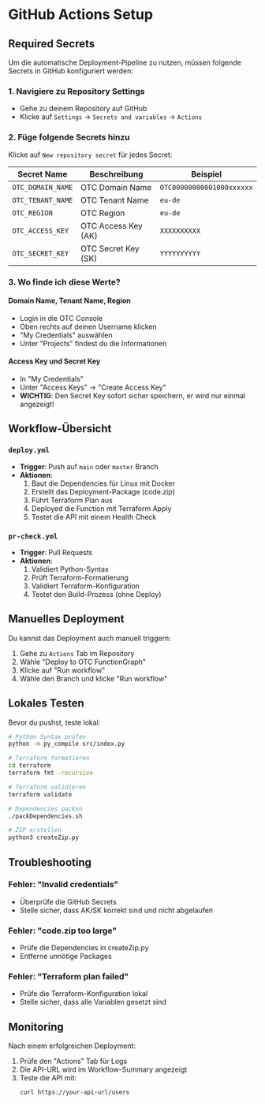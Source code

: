 # GitHub Actions Setup

## Required Secrets

Um die automatische Deployment-Pipeline zu nutzen, müssen folgende Secrets in GitHub konfiguriert werden:

### 1. Navigiere zu Repository Settings
- Gehe zu deinem Repository auf GitHub
- Klicke auf `Settings` → `Secrets and variables` → `Actions`

### 2. Füge folgende Secrets hinzu

Klicke auf `New repository secret` für jedes Secret:

| Secret Name | Beschreibung | Beispiel |
|-------------|--------------|----------|
| `OTC_DOMAIN_NAME` | OTC Domain Name | `OTC00000000001000xxxxxx` |
| `OTC_TENANT_NAME` | OTC Tenant Name | `eu-de` |
| `OTC_REGION` | OTC Region | `eu-de` |
| `OTC_ACCESS_KEY` | OTC Access Key (AK) | `XXXXXXXXXX` |
| `OTC_SECRET_KEY` | OTC Secret Key (SK) | `YYYYYYYYYY` |

### 3. Wo finde ich diese Werte?

#### Domain Name, Tenant Name, Region
- Login in die OTC Console
- Oben rechts auf deinen Username klicken
- "My Credentials" auswählen
- Unter "Projects" findest du die Informationen

#### Access Key und Secret Key
- In "My Credentials"
- Unter "Access Keys" → "Create Access Key"
- **WICHTIG**: Den Secret Key sofort sicher speichern, er wird nur einmal angezeigt!

## Workflow-Übersicht

### `deploy.yml`
- **Trigger**: Push auf `main` oder `master` Branch
- **Aktionen**:
  1. Baut die Dependencies für Linux mit Docker
  2. Erstellt das Deployment-Package (code.zip)
  3. Führt Terraform Plan aus
  4. Deployed die Function mit Terraform Apply
  5. Testet die API mit einem Health Check

### `pr-check.yml`
- **Trigger**: Pull Requests
- **Aktionen**:
  1. Validiert Python-Syntax
  2. Prüft Terraform-Formatierung
  3. Validiert Terraform-Konfiguration
  4. Testet den Build-Prozess (ohne Deploy)

## Manuelles Deployment

Du kannst das Deployment auch manuell triggern:
1. Gehe zu `Actions` Tab im Repository
2. Wähle "Deploy to OTC FunctionGraph"
3. Klicke auf "Run workflow"
4. Wähle den Branch und klicke "Run workflow"

## Lokales Testen

Bevor du pushst, teste lokal:

```bash
# Python Syntax prüfen
python -m py_compile src/index.py

# Terraform formatieren
cd terraform
terraform fmt -recursive

# Terraform validieren
terraform validate

# Dependencies packen
./packDependencies.sh

# ZIP erstellen
python3 createZip.py
```

## Troubleshooting

### Fehler: "Invalid credentials"
- Überprüfe die GitHub Secrets
- Stelle sicher, dass AK/SK korrekt sind und nicht abgelaufen

### Fehler: "code.zip too large"
- Prüfe die Dependencies in createZip.py
- Entferne unnötige Packages

### Fehler: "Terraform plan failed"
- Prüfe die Terraform-Konfiguration lokal
- Stelle sicher, dass alle Variablen gesetzt sind

## Monitoring

Nach einem erfolgreichen Deployment:
1. Prüfe den "Actions" Tab für Logs
2. Die API-URL wird im Workflow-Summary angezeigt
3. Teste die API mit:
   ```bash
   curl https://your-api-url/users
   ```